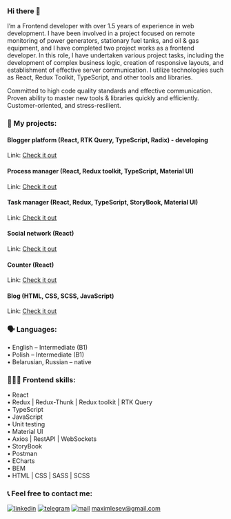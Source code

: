 ### Hi there 👋

I’m a Frontend developer with over 1.5 years of experience in web development. I have been involved in a project focused on remote monitoring of power generators, stationary fuel tanks, and oil & gas equipment, and I have completed two project works as a frontend developer. In this role, I have undertaken various project tasks, including the development of complex business logic, creation of responsive layouts, and establishment of effective server communication. I utilize technologies such as React, Redux Toolkit, TypeScript, and other tools and libraries.

Committed to high code quality standards and effective communication. Proven ability to master new tools & libraries quickly and efficiently. Customer-oriented, and stress-resilient.

### 💼 My projects:

#### Blogger platform (React, RTK Query, TypeScript, Radix) - developing
Link: <a href="https://github.com/MaksLeseu/we/tree/dev">Check it out</a>

#### Process manager (React, Redux toolkit, TypeScript, Material UI)
Link: <a href="https://github.com/MaksLeseu/todolist-toolkit">Check it out</a>

#### Task manager (React, Redux, TypeScript, StoryBook, Material UI)
Link: <a href="https://github.com/MaksLeseu/Todolist">Check it out</a>

#### Social network (React)
Link: <a href="https://github.com/MaksLeseu/social-network">Check it out</a>

#### Counter (React)
Link: <a href="https://github.com/MaksLeseu/counter">Check it out</a>

#### Blog (HTML, CSS, SCSS, JavaScript)
Link: <a href="https://github.com/MaksLeseu/blog">Check it out</a>


### 🗣️ Languages:
 • English – Intermediate (B1) <br>
 • Polish – Intermediate (B1) <br>
 • Belarusian, Russian – native <br>

### 🧑🏻‍💻 Frontend skills:
• React <br>
• Redux | Redux-Thunk | Redux toolkit | RTK Query <br>
• TypeScript <br>
• JavaScript <br>
• Unit testing <br>
• Material UI <br>
• Axios | RestAPI | WebSockets <br>
• StoryBook <br>
• Postman <br>
• ECharts <br>
• BEM <br>
• HTML | CSS | SASS | SCSS <br>

### 📞 Feel free to contact me: 
[<img alt="linkedin" src="https://img.shields.io/badge/LinkedIn-1572B6?style=for-the-badge&logo=linkedin&logoColor=white" />](https://www.linkedin.com/in/maxim-lesev-frontend/)
[<img src="https://img.shields.io/badge/Telegram-1572B6?style=for-the-badge&logo=telegram&logoColor=white" alt='telegram'/>](https://t.me/MaximFrontend)
[<img src='https://img.shields.io/badge/Gmail-1572B6?style=for-the-badge&logo=gmail&logoColor=white' alt='mail'/>](maximlesev@gmail.com) maximlesev@gmail.com
